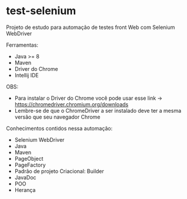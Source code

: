 # test-selenium
Projeto de estudo para automação de testes front Web com Selenium WebDriver

Ferramentas:
* Java >= 8
* Maven
* Driver do Chrome
* Intellij IDE

OBS:
* Para instalar o Driver do Chrome você pode usar esse link -> https://chromedriver.chromium.org/downloads
* Lembre-se de que o ChromeDriver a ser instalado deve ter a mesma versão que seu navegador Chrome 

Conhecimentos contidos nessa automação:
* Selenium WebDriver
* Java
* Maven
* PageObject
* PageFactory
* Padrão de projeto Criacional: Builder
* JavaDoc
* POO
* Herança
